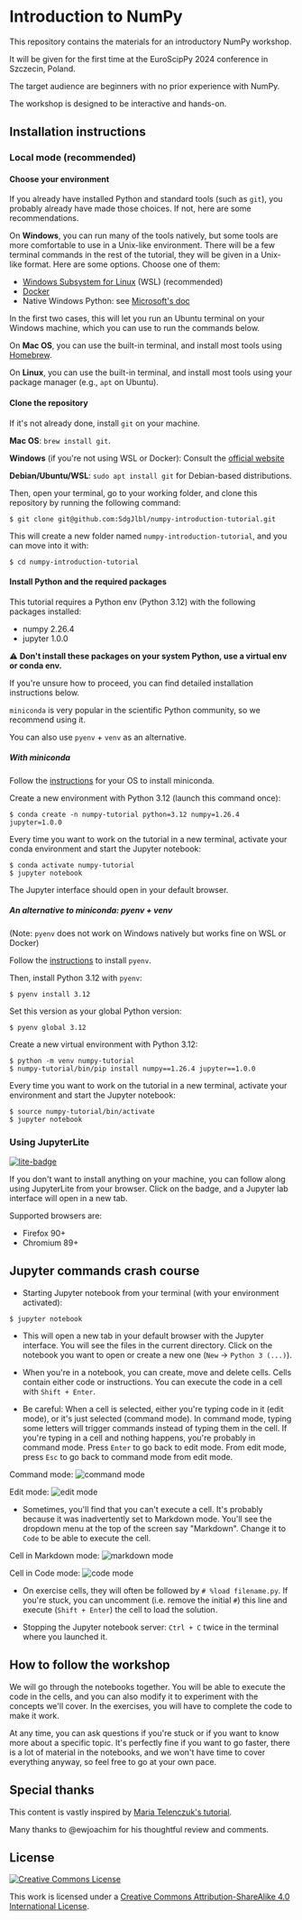 # Introduction to NumPy

This repository contains the materials for an introductory NumPy workshop.

It will be given for the first time at the EuroScipPy 2024 conference in Szczecin, Poland.

The target audience are beginners with no prior experience with NumPy.

The workshop is designed to be interactive and hands-on.

## Installation instructions

### Local mode (recommended)

#### Choose your environment

If you already have installed Python and standard tools (such as `git`), you probably
already have made those choices. If not, here are some recommendations.

On **Windows**, you can run many of the tools natively, but some tools are more
comfortable to use in a Unix-like environment. There will be a few terminal
commands in the rest of the tutorial, they will be given in a Unix-like format.
Here are some options. Choose one of them:
- [Windows Subsystem for Linux](https://learn.microsoft.com/en-us/windows/wsl/install)
  (WSL) (recommended)
- [Docker](https://docs.docker.com/desktop/install/windows-install/)
- Native Windows Python: see
  [Microsoft's doc](https://learn.microsoft.com/en-us/windows/python/beginners)

In the first two cases, this will let you run an Ubuntu terminal on your Windows
machine, which you can use to run the commands below.

On **Mac OS**, you can use the built-in terminal, and install most tools
using [Homebrew](https://brew.sh/).

On **Linux**, you can use the built-in terminal, and install most tools
using your package manager (e.g., `apt` on Ubuntu).

#### Clone the repository

If it's not already done, install `git` on your machine.

**Mac OS**: `brew install git`.

**Windows** (if you're not using WSL or Docker): Consult the [official website](https://git-scm.com/download/win)

**Debian/Ubuntu/WSL**: `sudo apt install git` for Debian-based distributions.

Then, open your terminal, go to your working folder, and clone this repository by running the following command:

```console
$ git clone git@github.com:SdgJlbl/numpy-introduction-tutorial.git
```

This will create a new folder named `numpy-introduction-tutorial`, and you can move into it with:

```console
$ cd numpy-introduction-tutorial
```

#### Install Python and the required packages

This tutorial requires a Python env (Python 3.12) with the following packages installed:
- numpy 2.26.4
- jupyter 1.0.0

⚠️ **Don't install these packages on your system Python, use a virtual env or conda env.**

If you're unsure how to proceed, you can find detailed installation instructions below.

`miniconda` is very popular in the scientific Python community, so we recommend using it.

You can also use `pyenv` + `venv` as an alternative.

##### With miniconda

Follow the
[instructions](https://docs.anaconda.com/miniconda/miniconda-install/) for your
OS to install miniconda.

Create a new environment with Python 3.12 (launch this command once):

```console
$ conda create -n numpy-tutorial python=3.12 numpy=1.26.4 jupyter=1.0.0
```

Every time you want to work on the tutorial in a new terminal, activate your
conda environment and start the Jupyter notebook:

```console
$ conda activate numpy-tutorial
$ jupyter notebook
```

The Jupyter interface should open in your default browser.


##### An alternative to miniconda: pyenv + venv

(Note: `pyenv` does not work on Windows natively but works fine on WSL or Docker)

Follow the
[instructions](https://github.com/pyenv/pyenv?tab=readme-ov-file#installation)
to install `pyenv`.

Then, install Python 3.12 with `pyenv`:

```console
$ pyenv install 3.12
```

Set this version as your global Python version:

```console
$ pyenv global 3.12
```

Create a new virtual environment with Python 3.12:

```console
$ python -m venv numpy-tutorial
$ numpy-tutorial/bin/pip install numpy==1.26.4 jupyter==1.0.0
```

Every time you want to work on the tutorial in a new terminal, activate your
environment and start the Jupyter notebook:

```console
$ source numpy-tutorial/bin/activate
$ jupyter notebook
```

### Using JupyterLite

[![lite-badge](https://jupyterlite.rtfd.io/en/latest/_static/badge.svg)](https://sdg.jlbl.net/numpy-introduction-tutorial/lab/index.html?path=notebooks%2F0.+What+is+NumPy.ipynb)

If you don't want to install anything on your machine, you can follow along using JupyterLite from your browser.
Click on the badge, and a Jupyter lab interface will open in a new tab. 

Supported browsers are:

- Firefox 90+
- Chromium 89+


## Jupyter commands crash course

* Starting Jupyter notebook from your terminal (with your environment activated):
```console
$ jupyter notebook
```

* This will open a new tab in your default browser with the Jupyter interface.
  You will see the files in the current directory. Click on the notebook you
  want to open or create a new one (`New` -> `Python 3 (...)`).

* When you're in a notebook, you can create, move and delete cells. Cells
  contain either code or instructions. You can execute the code in a cell with
  `Shift + Enter`.

* Be careful: When a cell is selected, either you're typing code in it (edit
  mode), or it's just selected (command mode). In command mode, typing some
  letters will trigger commands instead of typing them in the cell. If you're
  typing in a cell and nothing happens, you're probably in command mode. Press
  `Enter` to go back to edit mode. From edit mode, press `Esc` to go back to
  command mode from edit mode.

Command mode:
![command mode](images/command_mode.png)

Edit mode:
![edit mode](images/edit_mode.png)

* Sometimes, you'll find that you can't execute a cell. It's probably because
  it was inadvertently set to Markdown mode. You'll see the dropdown menu at the
  top of the screen say "Markdown". Change it to `Code` to be able to execute the cell.

Cell in Markdown mode:
![markdown mode](images/cell_markdown.png)

Cell in Code mode:
![code mode](images/cell_code.png)

* On exercise cells, they will often be followed by `# %load filename.py`. If
  you're stuck, you can uncomment (i.e. remove the initial `#`) this line and
  execute (`Shift + Enter`) the cell to load the solution.

* Stopping the Jupyter notebook server: `Ctrl + C` twice in the terminal where you launched it.

## How to follow the workshop

We will go through the notebooks together. You will be able to execute the code
in the cells, and you can also modify it to experiment with the concepts we'll
cover. In the exercises, you will have to complete the code to make it work.

At any time, you can ask questions if you're stuck or if you want to know more
about a specific topic.
It's perfectly fine if you want to go faster, there is a lot of material in
the notebooks, and we won't have time to cover everything anyway, so feel free
to go at your own pace.

## Special thanks

This content is vastly inspired by [Maria Telenczuk's tutorial](https://github.com/maikia/numpy-demo?).

Many thanks to @ewjoachim for his thoughtful review and comments.

## License

<a rel="license" href="http://creativecommons.org/licenses/by-sa/4.0/"><img alt="Creative Commons License" style="border-width:0" src="https://i.creativecommons.org/l/by-sa/4.0/80x15.png" /></a><br />

This work is licensed under a [Creative Commons Attribution-ShareAlike 4.0 International License](http://creativecommons.org/licenses/by-sa/4.0/).
